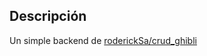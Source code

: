 ## Descripción

Un simple backend de <a href="https://github.com/roderickSa/crud_ghibli" target="_blank">roderickSa/crud_ghibli</a>
